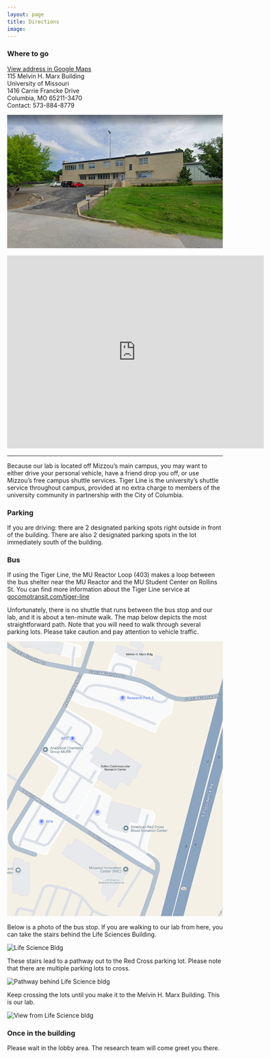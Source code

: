 ```yaml
---
layout: page
title: Directions
image: 
---
```


### Where to go
[View address in Google Maps](https://goo.gl/maps/qyhsaqvywLMfFqir7)  
115 Melvin H. Marx Building  
University of Missouri  
1416 Carrie Francke Drive  
Columbia, MO 65211-3470  
Contact: 573-884-8779  




![University of Missouri MARX Building](/assets/images/marx_bldg.png)


<iframe src="https://www.google.com/maps/embed?pb=!1m18!1m12!1m3!1d3103.5607348885005!2d-92.34076848466007!3d38.9340164795651!2m3!1f0!2f0!3f0!3m2!1i1024!2i768!4f13.1!3m3!1m2!1s0x87dcb7b2693516e3%3A0xa01c979c4fa73e60!2sBrain%20Imaging%20Center%20University%20of%20Missouri!5e0!3m2!1sen!2sus!4v1648562985599!5m2!1sen!2sus" width="600" height="450" style="border:0;" allowfullscreen="" loading="lazy" referrerpolicy="no-referrer-when-downgrade"></iframe>



----

Because our lab is located off Mizzou’s main campus, you may want to either drive your personal vehicle, have a friend drop you off, or use Mizzou’s free campus shuttle services. Tiger Line is the university’s shuttle service throughout campus, provided at no extra charge to members of the university community in partnership with the City of Columbia.


### Parking

If you are driving: there are 2 designated parking spots right outside in front of the building. There are also 2 designated parking spots in the lot immediately south of the building.


### Bus

If using the Tiger Line, the MU Reactor Loop (403) makes a loop between the bus shelter near the MU Reactor and the MU Student Center on Rollins St. You can find more information about the Tiger Line service at [gocomotransit.com/tiger-line](https://www.gocomotransit.com/tiger-line/)

Unfortunately, there is no shuttle that runs between the bus stop and our lab, and it is about a ten-minute walk. The map below depicts the most straightforward path. Note that you will need to walk through several parking lots. Please take caution and pay attention to vehicle traffic.

![Map to bldg from bus stop](/assets/images/maptobldgfrombus.png)

Below is a photo of the bus stop. If you are walking to our lab from here, you can take the stairs behind the Life Sciences Building.

![Life Science Bldg](/assets/images/lifesciencebldg.png)

These stairs lead to a pathway out to the Red Cross parking lot. Please note that there are multiple parking lots to cross.

![Pathway behind Life Science bldg](/assets/images/pathwaylifesciencebldg.png)

Keep crossing the lots until you make it to the Melvin H. Marx Building. This is our lab. 

![View from Life Science bldg](/assets/images/viewfromlifesciencebldg.png)


### Once in the building

Please wait in the lobby area. The research team will come greet you there.
